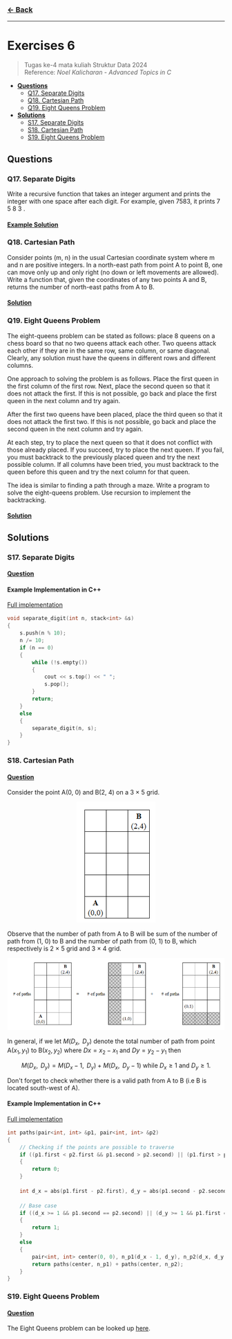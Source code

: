### [← Back](../../README.md)
<hr />

# Exercises 6
> Tugas ke-4 mata kuliah Struktur Data 2024<br>
> Reference: _Noel Kalicharan - Advanced Topics in C_<br>
- [**Questions**](#qs)
    - [Q17. Separate Digits](#q17)
    - [Q18. Cartesian Path](#q18)
    - [Q19. Eight Queens Problem](#q19)
- [**Solutions**](#ss)
    - [S17. Separate Digits](#s17)
    - [S18. Cartesian Path](#s18)
    - [S19. Eight Queens Problem](#s19)

## Questions <a name="qs"></a>
### Q17. Separate Digits <a name="q17"></a>
Write a recursive function that takes an integer argument and prints the integer with one space after each digit. For example, given 7583, it prints 7 5 8 3 .

#### [Example Solution](#s17)

### Q18. Cartesian Path <a name="q18"></a>
Consider points (m, n) in the usual Cartesian coordinate system where m and n are positive integers. In a north-east path from point A to point B, one can move only up and only right (no down or left movements are allowed). Write a function that, given the coordinates of any two points A and B, returns the number of north-east paths from A to B.

#### [Solution](#s18)

### Q19. Eight Queens Problem <a name="q19"></a>
The eight-queens problem can be stated as follows: place 8 queens on a chess board so that no two queens attack each other. Two queens attack each other if they are in the same row, same column, or same diagonal. Clearly, any solution must have the queens in different rows and different columns.

One approach to solving the problem is as follows. Place the first queen in the first column of the first row. Next, place the second queen so that it does not attack the first. If this is not possible, go back and place the first queen in the next column and try again.

After the first two queens have been placed, place the third queen so that it does not attack the first two. If this is not possible, go back and place the second queen in the next column and try again.

At each step, try to place the next queen so that it does not conflict with those already placed. If you succeed, try to place the next queen. If you fail, you must backtrack to the previously placed queen and try the next possible column. If all columns have been tried, you must backtrack to the queen before this
queen and try the next column for that queen.

The idea is similar to finding a path through a maze. Write a program to solve the eight-queens problem. Use recursion to implement the backtracking.

#### [Solution](#s19)

## Solutions <a name="ss"></a>

### S17. Separate Digits <a name="s17"></a>
#### [Question](#q17)

#### Example Implementation in C++
[Full implementation](code/cpp/17.cpp)
```cpp
void separate_digit(int n, stack<int> &s)
{
    s.push(n % 10);
    n /= 10;
    if (n == 0)
    {
        while (!s.empty())
        {
            cout << s.top() << " ";
            s.pop();
        }
        return;
    }
    else
    {
        separate_digit(n, s);
    }
}
```

### S18. Cartesian Path <a name="s18"></a>
#### [Question](#q18)
Consider the point A(0, 0) and B(2, 4) on a 3 × 5 grid.
<p align="center">
    <img src="../../assets/e6-q18-1.png"/>
</p>

Observe that the number of path from A to B will be sum of the number of path from (1, 0) to B and the number of path from (0, 1) to B, which respectively is 2 × 5 grid and 3 × 4 grid.
<p align="center">
    <img src="../../assets/e6-q18-2.png"/>
</p>

In general, if we let $M(D_x, \text{ }D_y)$ denote the total number of path from point A($x_1, y_1$) to B($x_2, y_2$) where $Dx = x_2 - x_1$ and $Dy = y_2 - y_1$ then 

$$
M(D_x, \text{ }D_y) = M(D_x - 1, \text{ }D_y) + M(D_x, \text{ }D_y - 1) \text{ while } D_x ≥ 1 \text{ and } D_y ≥ 1.
$$

Don't forget to check whether there is a valid path from A to B (i.e B is located south-west of A).

#### Example Implementation in C++
[Full implementation](code/cpp/18.cpp)
```cpp
int paths(pair<int, int> &p1, pair<int, int> &p2)
{
    // Checking if the points are possible to traverse
    if ((p1.first < p2.first && p1.second > p2.second) || (p1.first > p2.first && p1.second < p2.second))
    {
        return 0;
    }

    int d_x = abs(p1.first - p2.first), d_y = abs(p1.second - p2.second);

    // Base case
    if ((d_x >= 1 && p1.second == p2.second) || (d_y >= 1 && p1.first == p2.first))
    {
        return 1;
    }
    else
    {
        pair<int, int> center(0, 0), n_p1(d_x - 1, d_y), n_p2(d_x, d_y - 1);
        return paths(center, n_p1) + paths(center, n_p2);
    }
}
```

### S19. Eight Queens Problem <a name="s19"></a>
#### [Question](#q19)
The Eight Queens problem can be looked up [here](https://www.geeksforgeeks.org/8-queen-problem/).
